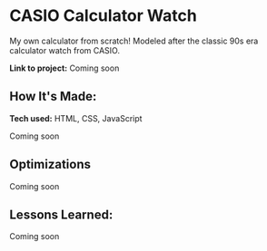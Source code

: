 # CASIO Calculator Watch

My own calculator from scratch! Modeled after the classic 90s era calculator watch from CASIO.

**Link to project:** Coming soon

## How It's Made:

**Tech used:** HTML, CSS, JavaScript

Coming soon

## Optimizations

Coming soon

## Lessons Learned:

Coming soon
